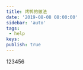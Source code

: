```yaml
---
title: 烤鸭的做法
date: '2019-08-08 08:00:00'
sidebar: 'auto'
tags: 
 - help
keys: 
publish: true
---
```


123456
